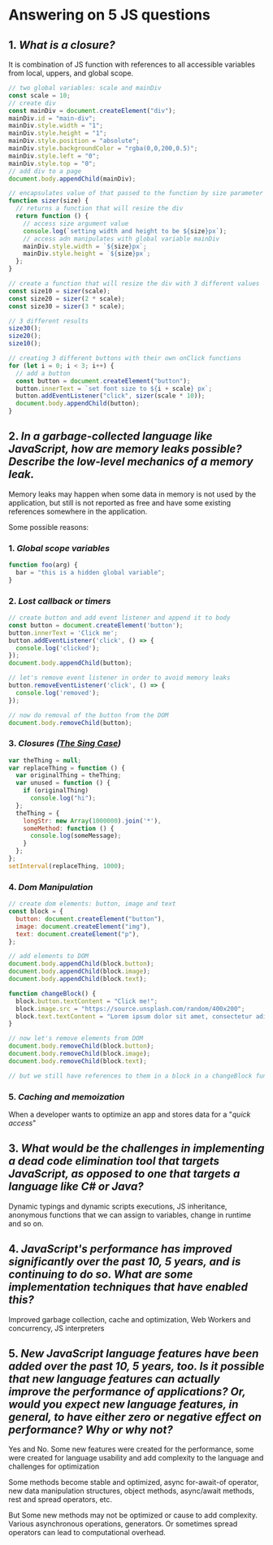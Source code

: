 # Answering on 5 JS questions

## 1. *What is a closure?*  

It is combination of JS function with references to all accessible variables from local, uppers, and global scope.

```javascript
// two global variables: scale and mainDiv
const scale = 10;
// create div
const mainDiv = document.createElement("div");
mainDiv.id = "main-div";
mainDiv.style.width = "1";
mainDiv.style.height = "1";
mainDiv.style.position = "absolute";
mainDiv.style.backgroundColor = "rgba(0,0,200,0.5)";
mainDiv.style.left = "0";
mainDiv.style.top = "0";
// add div to a page
document.body.appendChild(mainDiv);

// encapsulates value of that passed to the function by size parameter
function sizer(size) {
  // returns a function that will resize the div
  return function () {
    // access size argument value
    console.log(`setting width and height to be ${size}px`);
    // access adn manipulates with global variable mainDiv
    mainDiv.style.width = `${size}px`;
    mainDiv.style.height = `${size}px`;
  };
}

// create a function that will resize the div with 3 different values
const size10 = sizer(scale);
const size20 = sizer(2 * scale);
const size30 = sizer(3 * scale);

// 3 different results
size30();
size20();
size10();

// creating 3 different buttons with their own onClick functions
for (let i = 0; i < 3; i++) {
  // add a button
  const button = document.createElement("button");
  button.innerText = `set font size to ${i + scale} px`;
  button.addEventListener("click", sizer(scale * 10));
  document.body.appendChild(button);
}
```

## 2. *In a garbage-collected language like JavaScript, how are memory leaks possible? Describe the low-level mechanics of a memory leak.*

Memory leaks may happen when some data in memory is not used by the application, but still is not reported as free and have some existing references somewhere in the application.

Some possible reasons:

### 1. *Global scope variables*

```javascript
function foo(arg) {
  bar = "this is a hidden global variable";
}
```

### 2. *Lost callback or timers*

```javascript
// create button and add event listener and append it to body  
const button = document.createElement('button');
button.innerText = 'Click me';
button.addEventListener('click', () => {
  console.log('clicked');
});
document.body.appendChild(button);

// let's remove event listener in order to avoid memory leaks  
button.removeEventListener('click', () => {
  console.log('removed');
});

// now do removal of the button from the DOM  
document.body.removeChild(button);
```

### 3. *Closures ([The Sing Case](https://auth0.com/blog/four-types-of-leaks-in-your-javascript-code-and-how-to-get-rid-of-them/))*

```javascript
var theThing = null;
var replaceThing = function () {
  var originalThing = theThing;
  var unused = function () {
    if (originalThing)
      console.log("hi");
  };
  theThing = {
    longStr: new Array(1000000).join('*'),
    someMethod: function () {
      console.log(someMessage);
    }
  };
};
setInterval(replaceThing, 1000);
```

### 4. *Dom Manipulation*

```javascript
// create dom elements: button, image and text  
const block = {
  button: document.createElement("button"),
  image: document.createElement("img"),
  text: document.createElement("p"),
};

// add elements to DOM  
document.body.appendChild(block.button);
document.body.appendChild(block.image);
document.body.appendChild(block.text);

function changeBlock() {
  block.button.textContent = "Click me!";
  block.image.src = "https://source.unsplash.com/random/400x200";
  block.text.textContent = "Lorem ipsum dolor sit amet, consectetur adipiscing elit, sed do eiusmod tempor incididunt ut labore et dolore magna aliqua.";
}

// now let's remove elements from DOM  
document.body.removeChild(block.button);
document.body.removeChild(block.image);
document.body.removeChild(block.text);

// but we still have references to them in a block in a changeBlock function
```

### 5. *Caching and memoization*

When a developer wants to optimize an app and stores data for a "*quick access*"

## 3. *What would be the challenges in implementing a dead code elimination tool that targets JavaScript, as opposed to one that targets a language like C# or Java?*

Dynamic typings and dynamic scripts executions, JS inheritance, anonymous functions that we can assign to variables, change in runtime and so on.

## 4. *JavaScript's performance has improved significantly over the past 10, 5 years, and is continuing to do so. What are some implementation techniques that have enabled this?*

Improved garbage collection, cache and optimization, Web Workers and concurrency, JS interpreters

## 5. *New JavaScript language features have been added over the past 10, 5 years, too. Is it possible that new language features can actually improve the performance of applications? Or, would you expect new language features, in general, to have either zero or negative effect on performance? Why or why not?*

Yes and No. Some new features were created for the performance, some were created for language usability and add complexity to the language and challenges for optimization

Some methods become stable and optimized, async for-await-of operator, new data manipulation structures, object methods, async/await methods, rest and spread operators, etc.

But Some new methods may not be optimized or cause to add complexity. Various asynchronous operations, generators. Or sometimes spread operators can lead to computational overhead.  
